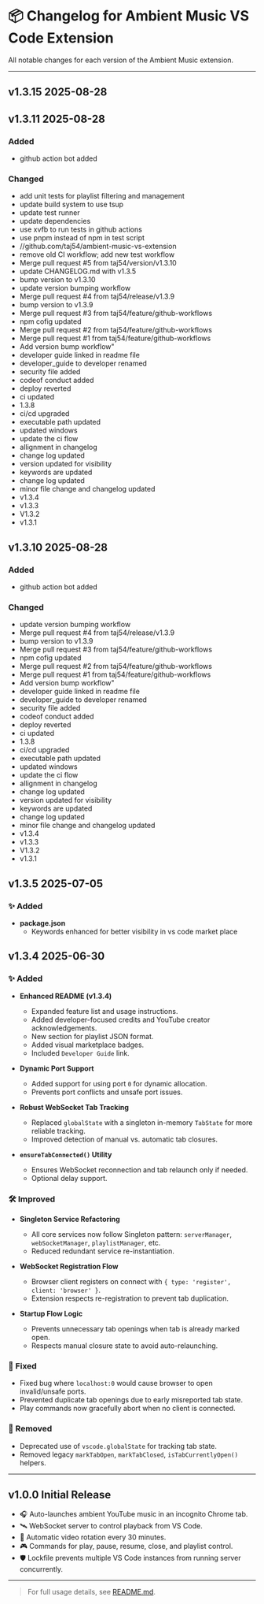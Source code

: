 # 📦 Changelog for Ambient Music VS Code Extension

All notable changes for each version of the Ambient Music extension.

---

## v1.3.15 2025-08-28

## v1.3.11 2025-08-28

### Added

- github action bot added

### Changed

- add unit tests for playlist filtering and management
- update build system to use tsup
- update test runner
- update dependencies
- use xvfb to run tests in github actions
- use pnpm instead of npm in test script
- //github.com/taj54/ambient-music-vs-extension
- remove old CI workflow; add new test workflow
- Merge pull request #5 from taj54/version/v1.3.10
- update CHANGELOG.md with v1.3.5
- bump version to v1.3.10
- update version bumping workflow
- Merge pull request #4 from taj54/release/v1.3.9
- bump version to v1.3.9
- Merge pull request #3 from taj54/feature/github-workflows
- npm cofig updated
- Merge pull request #2 from taj54/feature/github-workflows
- Merge pull request #1 from taj54/feature/github-workflows
- Add version bump workflow\"
- developer guide linked in readme file
- developer_guide to developer renamed
- security file added
- codeof conduct added
- deploy reverted
- ci updated
- 1.3.8
- ci/cd upgraded
- executable path updated
- updated windows
- update the ci flow
- allignment in changelog
- change log updated
- version updated for visibility
- keywords are updated
- change log updated
- minor file change and changelog updated
- v1.3.4
- v1.3.3
- V1.3.2
- v1.3.1

## v1.3.10 2025-08-28

### Added

- github action bot added

### Changed

- update version bumping workflow
- Merge pull request #4 from taj54/release/v1.3.9
- bump version to v1.3.9
- Merge pull request #3 from taj54/feature/github-workflows
- npm cofig updated
- Merge pull request #2 from taj54/feature/github-workflows
- Merge pull request #1 from taj54/feature/github-workflows
- Add version bump workflow\"
- developer guide linked in readme file
- developer_guide to developer renamed
- security file added
- codeof conduct added
- deploy reverted
- ci updated
- 1.3.8
- ci/cd upgraded
- executable path updated
- updated windows
- update the ci flow
- allignment in changelog
- change log updated
- version updated for visibility
- keywords are updated
- change log updated
- minor file change and changelog updated
- v1.3.4
- v1.3.3
- V1.3.2
- v1.3.1


## v1.3.5  2025-07-05

### ✨ Added
- **package.json**
   - Keywords enhanced for better visibility in vs code market place

## v1.3.4  2025-06-30

### ✨ Added

- **Enhanced README (v1.3.4)**
  - Expanded feature list and usage instructions.
  - Added developer-focused credits and YouTube creator acknowledgements.
  - New section for playlist JSON format.
  - Added visual marketplace badges.
  - Included `Developer Guide` link.

- **Dynamic Port Support**
  - Added support for using port `0` for dynamic allocation.
  - Prevents port conflicts and unsafe port issues.

- **Robust WebSocket Tab Tracking**
  - Replaced `globalState` with a singleton in-memory `TabState` for more reliable tracking.
  - Improved detection of manual vs. automatic tab closures.

- **`ensureTabConnected()` Utility**
  - Ensures WebSocket reconnection and tab relaunch only if needed.
  - Optional delay support.

### 🛠 Improved

- **Singleton Service Refactoring**
  - All core services now follow Singleton pattern: `serverManager`, `webSocketManager`, `playlistManager`, etc.
  - Reduced redundant service re-instantiation.

- **WebSocket Registration Flow**
  - Browser client registers on connect with `{ type: 'register', client: 'browser' }`.
  - Extension respects re-registration to prevent tab duplication.

- **Startup Flow Logic**
  - Prevents unnecessary tab openings when tab is already marked open.
  - Respects manual closure state to avoid auto-relaunching.

### 🐛 Fixed

- Fixed bug where `localhost:0` would cause browser to open invalid/unsafe ports.
- Prevented duplicate tab openings due to early misreported tab state.
- Play commands now gracefully abort when no client is connected.

### 🧹 Removed

- Deprecated use of `vscode.globalState` for tracking tab state.
- Removed legacy `markTabOpen`, `markTabClosed`, `isTabCurrentlyOpen()` helpers.

---

## v1.0.0  Initial Release

- 🎧 Auto-launches ambient YouTube music in an incognito Chrome tab.
- 🛰 WebSocket server to control playback from VS Code.
- 🔁 Automatic video rotation every 30 minutes.
- 🎮 Commands for play, pause, resume, close, and playlist control.
- 🛡 Lockfile prevents multiple VS Code instances from running server concurrently.

---

> For full usage details, see [README.md](./README.md).


